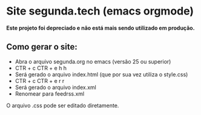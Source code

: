 # Site segunda.tech (emacs orgmode)

**Este projeto foi depreciado e não está mais sendo utilizado em produção.**

## Como gerar o site:
- Abra o arquivo segunda.org no emacs (versão 25 ou superior)
- CTR + c CTR + e h h
- Será gerado o arquivo index.html (que por sua vez utiliza o style.css)
- CTR + c CTR + e r r
- Será gerado o arquivo index.xml
- Renomear para feedrss.xml

O arquivo .css pode ser editado diretamente.
